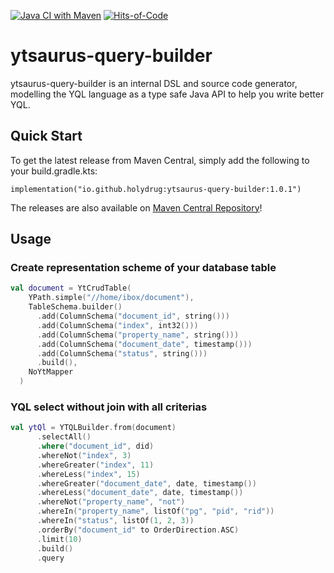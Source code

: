 [![Java CI with Maven](https://github.com/holydrug/yandex-backup-util/actions/workflows/maven-build.yml/badge.svg)](https://github.com/holydrug/ytsaurus-query-builder/actions/workflows/ci.yml)
[![Hits-of-Code](https://hitsofcode.com/github/holydrug/ytsaurus-query-builder)](https://hitsofcode.com/github/holydrug/ytsaurus-query-builder/view)

ytsaurus-query-builder
====

ytsaurus-query-builder is an internal DSL and source code generator, modelling the YQL language as a type safe Java API to help you write better YQL. 

## Quick Start
To get the latest release from Maven Central, simply add the following to your build.gradle.kts:

```
implementation("io.github.holydrug:ytsaurus-query-builder:1.0.1")
```

The releases are also available on [Maven Central Repository](https://central.sonatype.com/artifact/io.github.holydrug/ytsaurus-query-builder)!

## Usage

### Create representation scheme of your database table

```kotlin
val document = YtCrudTable(
    YPath.simple("//home/ibox/document"),
    TableSchema.builder()
      .add(ColumnSchema("document_id", string()))
      .add(ColumnSchema("index", int32()))
      .add(ColumnSchema("property_name", string()))
      .add(ColumnSchema("document_date", timestamp()))
      .add(ColumnSchema("status", string()))
      .build(),
    NoYtMapper
  )
```

### YQL select without join with all criterias

```kotlin
val ytQl = YTQLBuilder.from(document)
      .selectAll()
      .where("document_id", did)
      .whereNot("index", 3)
      .whereGreater("index", 11)
      .whereLess("index", 15)
      .whereGreater("document_date", date, timestamp())
      .whereLess("document_date", date, timestamp())
      .whereNot("property_name", "not")
      .whereIn("property_name", listOf("pg", "pid", "rid"))
      .whereIn("status", listOf(1, 2, 3))
      .orderBy("document_id" to OrderDirection.ASC)
      .limit(10)
      .build()
      .query
```
